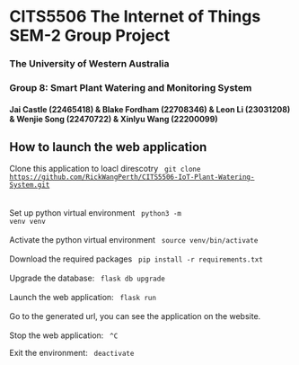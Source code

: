 # CITS5506 The Internet of Things SEM-2 Group Project
### The University of Western Australia 
### Group 8: Smart Plant Watering and Monitoring System 
#### Jai Castle (22465418) & Blake Fordham (22708346) & Leon Li (23031208) & Wenjie Song (22470722) & Xinlyu Wang (22200099)

## How to launch the web application
Clone this application to loacl direscotry <code> git clone https://github.com/RickWangPerth/CITS5506-IoT-Plant-Watering-System.git </code> <br>
 <br>
Set up python virtual environment <code> python3 -m venv venv </code> <br>
 <br>
Activate the python virtual environment <code> source venv/bin/activate </code> <br>
 <br>
Download the required packages <code> pip install -r requirements.txt </code> <br>
 <br>
Upgrade the database: <code> flask db upgrade </code> <br>
<br>
Launch the web application: <code> flask run </code> <br>
 <br>
Go to the generated url, you can see the application on the website.
 <br>
 <br>
Stop the web application: <code> ^C </code> <br>

Exit the environment: <code> deactivate </code>

